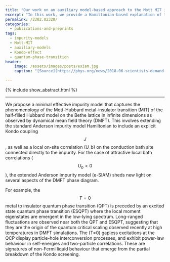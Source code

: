 ```yaml
---
title: "Our work on an auxiliary model-based approach to the Mott MIT is now available on the arxiv."
excerpt: "In this work, we provide a Hamiltonian-based explanation of the phenomenology of DMFT, obtaining new insights on then MIT along the way."
permalink: /2302.02328/
categories:
  - publications-and-preprints
tags:
  - impurity-models
  - Mott-MIT
  - auxiliary-models
  - Kondo-effect
  - quantum-phase-transition
header:
    image: /assets/images/posts/esiam.jpg
    caption: "[Source](https://phys.org/news/2018-06-scientists-demand-entanglement-link.html)"

---
```


{% include show_abstract.html %}

---

We propose a minimal effective impurity model that captures the phenomenology of the Mott-Hubbard metal-insulator transition (MIT) of the half-filled Hubbard model on the Bethe lattice in infinite dimensions as observed by dynamical mean field theory (DMFT). This involves extending the standard Anderson impurity model Hamiltonian to include an explicit Kondo coupling $$J$$, as well as a local on-site correlation \(U_b\) on the conduction bath site connected directly to the impurity. For the case of attractive local bath correlations ($$U_{b}<0$$), the extended Anderson impurity model (e-SIAM) sheds new light on several aspects of the DMFT phase diagram. 

For example, the $$T=0$$ metal to insulator quantum phase transition (QPT) is preceded by an excited state quantum phase transition (ESQPT) where the local moment eigenstates are emergent in the low-lying spectrum. Long-ranged fluctuations are observed near both the QPT and ESQPT, suggesting that they are the origin of the quantum critical scaling observed recently at high temperatures in DMFT simulations. The \(T=0\) gapless excitations at the QCP display particle-hole interconversion processes, and exhibit power-law behaviour in self-energies and two-particle correlations. These are signatures of non-Fermi liquid behaviour that emerge from the partial breakdown of the Kondo screening.
